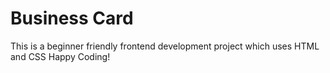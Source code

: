 # Business Card
This is a beginner friendly frontend development project which uses HTML and CSS
Happy Coding!
